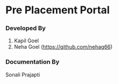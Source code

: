 # Pre Placement Portal


### Developed By

1) Kapil Goel
2) Neha Goel (https://github.com/nehag66) 

### Documentation By

Sonali Prajapti

